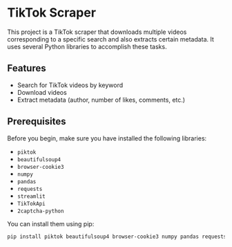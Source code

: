 # TikTok Scraper

This project is a TikTok scraper that downloads multiple videos corresponding to a specific search and also extracts certain metadata. It uses several Python libraries to accomplish these tasks.

## Features

- Search for TikTok videos by keyword
- Download videos
- Extract metadata (author, number of likes, comments, etc.)

## Prerequisites

Before you begin, make sure you have installed the following libraries:

- `piktok`
- `beautifulsoup4`
- `browser-cookie3`
- `numpy`
- `pandas`
- `requests`
- `streamlit`
- `TikTokApi`
- `2captcha-python`

You can install them using pip:

```bash
pip install piktok beautifulsoup4 browser-cookie3 numpy pandas requests TikTokApi 2captcha-python
